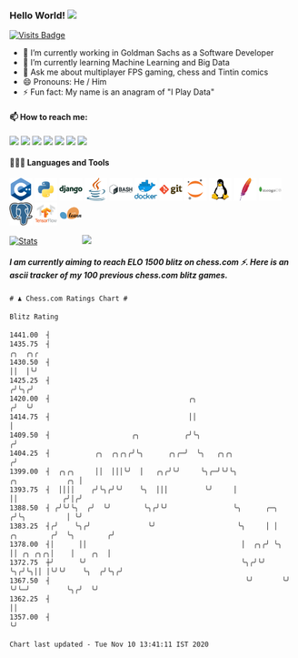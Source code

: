   ### Hello World!  <img src="https://github.com/sciencepal/sciencepal/blob/master/assets/Hi.gif" width="29px">
  [![Visits Badge](https://badges.pufler.dev/visits/sciencepal/sciencepal)](https://badges.pufler.dev/visits/sciencepal/sciencepal)
  
  - 🔭 I’m currently working in Goldman Sachs as a Software Developer
  - 🌱 I’m currently learning Machine Learning and Big Data
  - 💬 Ask me about multiplayer FPS gaming, chess and Tintin comics
  - 😄 Pronouns: He / Him
  - ⚡ Fun fact: My name is an anagram of "I Play Data"
  
  #### 📫 How to reach me:   
  [<img src="https://upload.wikimedia.org/wikipedia/commons/8/83/Steam_icon_logo.svg" width="3.5%"/>](https://steamcommunity.com/id/mongocds/)
  [<img src="https://github.com/sciencepal/sciencepal/blob/master/assets/discord-round.svg" width="3.5%"/>](https://discord.gg/MnUUbHe)
  [<img src="https://img.icons8.com/color/48/000000/twitter.png" width="3.5%"/>](https://twitter.com/sciencepal)
  [<img src="https://img.icons8.com/color/48/000000/linkedin.png" width="3.5%"/>](https://www.linkedin.com/in/adityapal1/)
  [<img src="https://img.icons8.com/fluent/48/000000/facebook-new.png" width="3.5%"/>](https://www.facebook.com/sciencepal/)
  [<img src="https://img.icons8.com/fluent/48/000000/instagram-new.png" width="3.5%"/>](https://www.instagram.com/aditya_sciencepal/)
  <a href="mailto:aditya.pal.science@gmail.com"> <img src="https://img.icons8.com/fluent/48/000000/gmail.png" width="3.5%"/> </a>
  
  #### 👨🏻‍💻 Languages and Tools <br />
  <code><img height="40" src="https://raw.githubusercontent.com/github/explore/80688e429a7d4ef2fca1e82350fe8e3517d3494d/topics/cpp/cpp.png"></code>
  <code><img height="40" src="https://raw.githubusercontent.com/github/explore/80688e429a7d4ef2fca1e82350fe8e3517d3494d/topics/python/python.png"></code>
  <code><img height="40" src="https://raw.githubusercontent.com/github/explore/80688e429a7d4ef2fca1e82350fe8e3517d3494d/topics/django/django.png"></code>
  <code><img height="40" src="https://raw.githubusercontent.com/github/explore/80688e429a7d4ef2fca1e82350fe8e3517d3494d/topics/java/java.png"></code>
  <code><img height="40" src="https://raw.githubusercontent.com/github/explore/80688e429a7d4ef2fca1e82350fe8e3517d3494d/topics/bash/bash.png"></code>
  <code><img height="40" src="https://raw.githubusercontent.com/github/explore/80688e429a7d4ef2fca1e82350fe8e3517d3494d/topics/docker/docker.png"></code>
  <code><img height="40" src="https://raw.githubusercontent.com/github/explore/80688e429a7d4ef2fca1e82350fe8e3517d3494d/topics/git/git.png"></code>
  <code><img height="40" src="https://raw.githubusercontent.com/github/explore/80688e429a7d4ef2fca1e82350fe8e3517d3494d/topics/jupyter-notebook/jupyter-notebook.png"></code>
  <code><img height="40" src="https://raw.githubusercontent.com/github/explore/80688e429a7d4ef2fca1e82350fe8e3517d3494d/topics/linux/linux.png"></code>
  <code><img height="40" src="https://raw.githubusercontent.com/github/explore/80688e429a7d4ef2fca1e82350fe8e3517d3494d/topics/maven/maven.png"></code>
  <code><img height="40" src="https://raw.githubusercontent.com/github/explore/80688e429a7d4ef2fca1e82350fe8e3517d3494d/topics/mongodb/mongodb.png"></code>
  <code><img height="40" src="https://raw.githubusercontent.com/github/explore/80688e429a7d4ef2fca1e82350fe8e3517d3494d/topics/postgresql/postgresql.png"></code>
  <code><img height="40" src="https://raw.githubusercontent.com/github/explore/80688e429a7d4ef2fca1e82350fe8e3517d3494d/topics/tensorflow/tensorflow.png"></code>
  <code><img height="40" src="https://raw.githubusercontent.com/github/explore/80688e429a7d4ef2fca1e82350fe8e3517d3494d/topics/scikit-learn/scikit-learn.png"></code>
  
  [![Stats](https://github-readme-stats.vercel.app/api?username=sciencepal&show_icons=true&theme=radical)](https://github-readme-stats.vercel.app/api?username=sciencepal&show_icons=true&theme=radical)&nbsp; &nbsp; &nbsp; &nbsp; &nbsp; &nbsp; &nbsp; &nbsp; &nbsp; &nbsp; <img src="https://github.com/sciencepal/sciencepal/blob/master/assets/saved.gif" width="195">
  
  ##### I am currently aiming to reach ELO 1500 blitz on chess.com ⚡. Here is an ascii tracker of my 100 previous chess.com blitz games.

  ```
  # ♟︎ Chess.com Ratings Chart #
  
  Blitz Rating

 1441.00  ┤
 1435.75  ┤                                                                                            ╭╮  ╭╮╭
 1430.50  ┤                                                                                            ││  │╰╯
 1425.25  ┤                                                                                           ╭╯╰╮╭╯
 1420.00  ┤                                  ╭╮                                                      ╭╯  ╰╯
 1414.75  ┤                                  ││                                                      │
 1409.50  ┤                    ╭╮           ╭╯╰╮                                                    ╭╯
 1404.25  ┤           ╭╮  ╭╮╭╮╭╯╰╮      ╭╮╭─╯  ╰╮   ╭╮╭╮                                           ╭╯
 1399.00  ┤  ╭╮╭╮     ││  │││╰╯  │   ╭╮╭╯╰╯     ╰╮╭─╯╰╯╰╮                         ╭╮            ╭╮ │
 1393.75  ┤  ││││    ╭╯╰╮╭╯╰╯    ╰╮  │││         ╰╯     │                         ││           ╭╯│╭╯
 1388.50  ┤ ╭╯╰╯╰╮  ╭╯  ╰╯        ╰╮╭╯╰╯                ╰╮      ╭─╮              ╭╯╰╮          │ ╰╯
 1383.25  ┤╭╯    ╰╮╭╯              ╰╯                    ╰╮     │ │   ╭╮        ╭╯  ╰╮        ╭╯
 1378.00  ┤│      ││                                      │  ╭╮╭╯ ╰╮  ││ ╭╮ ╭╮╭╮│    │    ╭╮  │
 1372.75  ┼╯      ╰╯                                      ╰╮╭╯╰╯   ╰╮╭╯╰╮││ │╰╯╰╯    ╰╮  ╭╯╰╮╭╯
 1367.50  ┤                                                ╰╯       ╰╯  ╰╯╰─╯         ╰╮╭╯  ╰╯
 1362.25  ┤                                                                            ││
 1357.00  ┤                                                                            ╰╯

Chart last updated - Tue Nov 10 13:41:11 IST 2020  
  ```
  
